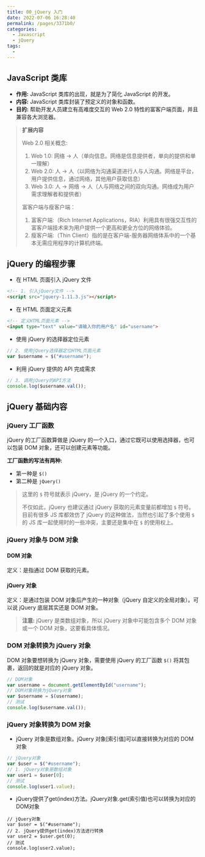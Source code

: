 ```yaml
---
title: 00_jQuery 入门
date: 2022-07-06 16:28:40
permalink: /pages/3371b0/
categories:
  - Javascript
  - jQuery
tags:
  - 
---
```

## JavaScript 类库

- **作用:** JavaScript 类库的出现，就是为了简化 JavaScript 的开发。
- **内容:** JavaScript 类库封装了预定义的对象和函数。
- **目的:** 帮助开发人员建立有高难度交互的 Web 2.0 特性的富客户端页面，并且兼容各大浏览器。

> **扩展内容**
> 
> Web 2.0 相关概念:
> 
> 1. Web 1.0: 网络 -> 人（单向信息。网络是信息提供者，单向的提供和单一理解）
> 2. Web 2.0: 人 -> 人（以网络为沟通渠道进行人与人沟通。网络是平台，用户提供信息，通过网络，其他用户获取信息）
> 3. Web 3.0: 人 -> 网络 -> 人（人与网络之间的双向沟通。网络成为用户需求理解者和提供者）
> 
> 富客户端与瘦客户端：
> 
> 1. 富客户端:（Rich Internet Applications，RIA）利用具有很强交互性的富客户端技术来为用户提供一个更高和更全方位的网络体验。
> 2. 瘦客户端:（Thin Client）指的是在客户端-服务器网络体系中的一个基本无需应用程序的计算机终端。

## jQuery 的编程步骤

- 在 HTML 页面引入 jQuery 文件

```html
<!-- 1. 引入jQuery文件 -->
<script src="jquery-1.11.3.js"></script>
```

- 在 HTML 页面定义元素

```html
<!-- 定义HTML页面元素 -->
<input type="text" value="请输入你的用户名" id="username">
```

- 使用 jQuery 的选择器定位元素

```javascript
// 2. 使用jQuery选择器定位HTML页面元素
var $username = $("#username");
```

- 利用 jQuery 提供的 API 完成需求

```javascript
// 3. 调用jQuery的API方法
console.log($username.val());
```

## jQuery 基础内容

### jQuery 工厂函数

jQuery 的工厂函数算做是 jQuery 的一个入口，通过它既可以使用选择器，也可以包装 DOM 对象，还可以创建元素等功能。

**工厂函数的写法有两种:**

- 第一种是 `$()`
- 第二种是 `jQuery()`

> 这里的 `$` 符号就表示 jQuery，是 jQuery 的一个约定。
> 
> 不仅如此，jQuery 也建议通过 jQuery 获取的元素变量前都增加 `$` 符号。目前有很多 JS 库都效仿了 jQuery 的这种做法，当然也引起了多个使用 `$` 的 JS 库一起使用时的一些冲突，主要还是集中在 `$` 的使用权上。

### jQuery 对象与 DOM 对象

#### DOM 对象

定义：是指通过 DOM 获取的元素。

#### jQuery 对象

定义：是通过包装 DOM 对象后产生的一种对象（jQuery 自定义的全局对象）。可以说 jQuery 底层其实还是 DOM 对象。

> **注意:** jQuery 是类数组对象，所以 jQuery 对象中可能包含多个 DOM 对象或一个 DOM 对象，这要看具体情况。

### DOM 对象转换为 jQuery 对象

DOM 对象要想转换为 jQuery 对象，需要使用 jQuery 的工厂函数 `$()` 将其包裹，返回的就是对应的 jQuery 对象。

```javascript
// DOM对象
var username = document.getElementById("username");
// DOM对象转换为jQuery对象
var $username = $(username);
// 测试
console.log($username.val());
```

### jQuery 对象转换为 DOM 对象

- jQuery 对象是数组对象。jQuery 对象[索引值]可以直接转换为对应的 DOM 对象

```javascript
// jQuery对象
var $user = $("#username");
// 1. jQuery对象是数组对象
var user1 = $user[0];
// 测试
console.log(user1.value);
```

- jQuery提供了get(index)方法。jQuery对象.get(索引值)也可以转换为对应的DOM对象

```
// jQuery对象
var $user = $("#username");
// 2. jQuery提供get(index)方法进行转换
var user2 = $user.get(0);
// 测试
console.log(user2.value);
```